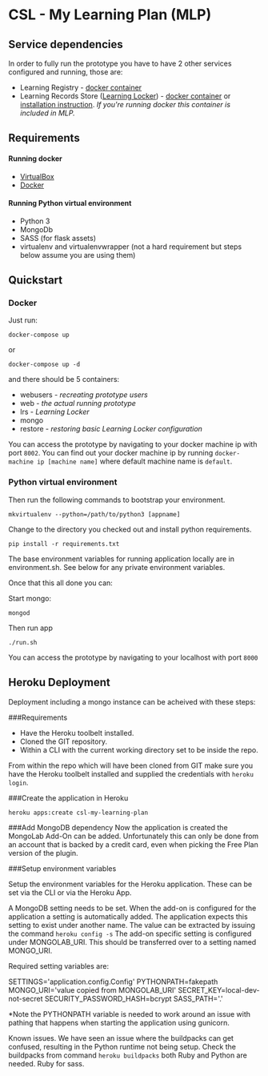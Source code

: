 CSL - My Learning Plan (MLP)
============================


Service dependencies
--------------------
In order to fully run the prototype you have to have 2 other services configured and running, those are:
  - Learning Registry - [docker container](https://github.com/crossgovernmentservices/csl-learningregistry-containers)
  - Learning Records Store ([Learning Locker](https://learninglocker.net/)) - [docker container](https://github.com/LearningLocker/docs/issues/15) or [installation instruction](http://docs.learninglocker.net/installation). *If you're running docker this container is included in MLP.*


Requirements
------------
#### Running docker
 - [VirtualBox](https://www.virtualbox.org)
 - [Docker](https://www.docker.com)

#### Running Python virtual environment
- Python 3
- MongoDb
- SASS (for flask assets)
- virtualenv and virtualenvwrapper (not a hard requirement but steps below assume you are using them)


Quickstart
----------

### Docker
Just run:
```
docker-compose up
```
or
```
docker-compose up -d
```
and there should be 5 containers: 
  - webusers - *recreating prototype users*
  - web - *the actual running prototype*
  - lrs - *Learning Locker*
  - mongo
  - restore - *restoring basic Learning Locker configuration*

You can access the prototype by navigating to your docker machine ip with port `8002`. You can find out your docker machine ip by running `docker-machine ip [machine name]` where default machine name is `default`.

### Python virtual environment


Then run the following commands to bootstrap your environment.

```
mkvirtualenv --python=/path/to/python3 [appname]
```
Change to the directory you checked out and install python requirements.

```
pip install -r requirements.txt
```

The base environment variables for running application locally are in environment.sh. See below for any private environment variables.

Once that this all done you can:

Start mongo:
```
mongod
```

Then run app
```
./run.sh
```
You can access the prototype by navigating to your localhost with port `8000`


Heroku Deployment
----------
Deployment including a mongo instance can be acheived with these steps:

###Requirements
- Have the Heroku toolbelt installed.
- Cloned the GIT repository.
- Within a CLI with the current working directory set to be inside the repo.

From within the repo which will have been cloned from GIT make sure you have the Heroku toolbelt installed and supplied the credentials with `heroku login`.

###Create the application in Heroku

```
heroku apps:create csl-my-learning-plan
```

###Add MongoDB dependency
Now the application is created the MongoLab Add-On can be added.  Unfortunately this can only be done from an account that is backed by a credit card, even when picking the Free Plan version of the plugin.

###Setup environment variables

Setup the environment variables for the Heroku application.  These can be set via the CLI or via the Heroku App.

A MongoDB setting needs to be set.  When the add-on is configured for the application a setting is automatically added.  The application expects this setting to exist under another name.  The value can be extracted by issuing the command 
```heroku config -s```
The add-on specific setting is configured under MONGOLAB_URI.  This should be transferred over to a setting named MONGO_URI.

Required setting variables are:

SETTINGS='application.config.Config'
PYTHONPATH=fakepath
MONGO_URI='value copied from MONGOLAB_URI'
SECRET_KEY=local-dev-not-secret
SECURITY_PASSWORD_HASH=bcrypt
SASS_PATH='.'

*Note the PYTHONPATH variable is needed to work around an issue with pathing that happens when starting the application using gunicorn.


Known issues.  We have seen an issue where the buildpacks can get confused, resulting in the Python runtime not being setup.  Check the buildpacks from command `heroku buildpacks` both Ruby and Python are needed.  Ruby for sass.





